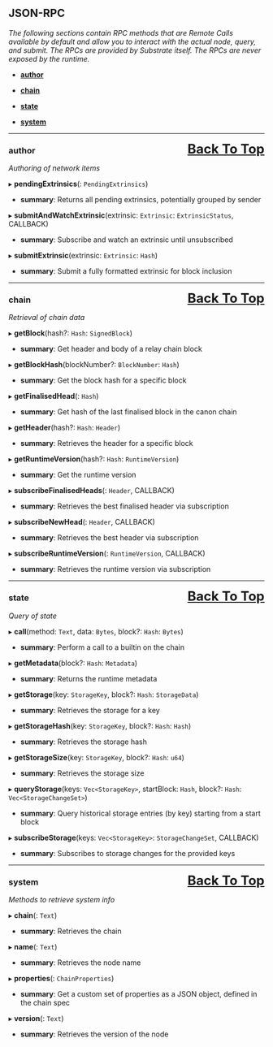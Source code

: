 ## <a id='top' style='text-decoration: none;'>JSON-RPC

_The following sections contain RPC methods that are Remote Calls available by default and allow you to interact with the actual node, query, and submit. The RPCs are provided by Substrate itself. The RPCs are never exposed by the runtime._
- **[author](#author)**

- **[chain](#chain)**

- **[state](#state)**

- **[system](#system)**


___
<a href='#top' style='float: right; font-size: 1.6rem; font-weight: bold;'>Back To Top</a>

### <a id='author'></a>author

_Authoring of network items_

▸ **pendingExtrinsics**(: `PendingExtrinsics`)
- **summary**: Returns all pending extrinsics, potentially grouped by sender

▸ **submitAndWatchExtrinsic**(extrinsic: `Extrinsic`: `ExtrinsicStatus`, CALLBACK)
- **summary**: Subscribe and watch an extrinsic until unsubscribed

▸ **submitExtrinsic**(extrinsic: `Extrinsic`: `Hash`)
- **summary**: Submit a fully formatted extrinsic for block inclusion

___
<a href='#top' style='float: right; font-size: 1.6rem; font-weight: bold;'>Back To Top</a>

### <a id='chain'></a>chain

_Retrieval of chain data_

▸ **getBlock**(hash?: `Hash`: `SignedBlock`)
- **summary**: Get header and body of a relay chain block

▸ **getBlockHash**(blockNumber?: `BlockNumber`: `Hash`)
- **summary**: Get the block hash for a specific block

▸ **getFinalisedHead**(: `Hash`)
- **summary**: Get hash of the last finalised block in the canon chain

▸ **getHeader**(hash?: `Hash`: `Header`)
- **summary**: Retrieves the header for a specific block

▸ **getRuntimeVersion**(hash?: `Hash`: `RuntimeVersion`)
- **summary**: Get the runtime version

▸ **subscribeFinalisedHeads**(: `Header`, CALLBACK)
- **summary**: Retrieves the best finalised header via subscription

▸ **subscribeNewHead**(: `Header`, CALLBACK)
- **summary**: Retrieves the best header via subscription

▸ **subscribeRuntimeVersion**(: `RuntimeVersion`, CALLBACK)
- **summary**: Retrieves the runtime version via subscription

___
<a href='#top' style='float: right; font-size: 1.6rem; font-weight: bold;'>Back To Top</a>

### <a id='state'></a>state

_Query of state_

▸ **call**(method: `Text`, data: `Bytes`, block?: `Hash`: `Bytes`)
- **summary**: Perform a call to a builtin on the chain

▸ **getMetadata**(block?: `Hash`: `Metadata`)
- **summary**: Returns the runtime metadata

▸ **getStorage**(key: `StorageKey`, block?: `Hash`: `StorageData`)
- **summary**: Retrieves the storage for a key

▸ **getStorageHash**(key: `StorageKey`, block?: `Hash`: `Hash`)
- **summary**: Retrieves the storage hash

▸ **getStorageSize**(key: `StorageKey`, block?: `Hash`: `u64`)
- **summary**: Retrieves the storage size

▸ **queryStorage**(keys: `Vec<StorageKey>`, startBlock: `Hash`, block?: `Hash`: `Vec<StorageChangeSet>`)
- **summary**: Query historical storage entries (by key) starting from a start block

▸ **subscribeStorage**(keys: `Vec<StorageKey>`: `StorageChangeSet`, CALLBACK)
- **summary**: Subscribes to storage changes for the provided keys

___
<a href='#top' style='float: right; font-size: 1.6rem; font-weight: bold;'>Back To Top</a>

### <a id='system'></a>system

_Methods to retrieve system info_

▸ **chain**(: `Text`)
- **summary**: Retrieves the chain

▸ **name**(: `Text`)
- **summary**: Retrieves the node name

▸ **properties**(: `ChainProperties`)
- **summary**: Get a custom set of properties as a JSON object, defined in the chain spec

▸ **version**(: `Text`)
- **summary**: Retrieves the version of the node
